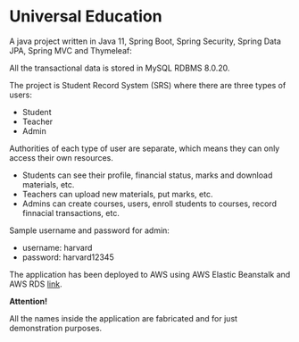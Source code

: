 # Universal Education

A java project written in Java 11, Spring Boot, Spring Security, Spring Data JPA, Spring MVC and Thymeleaf:

All the transactional data is stored in MySQL RDBMS 8.0.20.

The project is Student Record System (SRS) where there are three types of users:

* Student
* Teacher
* Admin

Authorities of each type of user are separate, which means they can only access their own resources.

* Students can see their profile, financial status, marks and download materials, etc.
* Teachers can upload new materials, put marks, etc.
* Admins can create courses, users, enroll students to courses, record finnacial transactions, etc.

Sample username and password for admin:

* username: harvard
* password: harvard12345

The application has been deployed to AWS using AWS Elastic Beanstalk and AWS RDS [link](http://uniedu-env.eba-tp55hsj6.us-east-1.elasticbeanstalk.com/).

**Attention!**

All the names inside the application are fabricated and for just demonstration purposes.